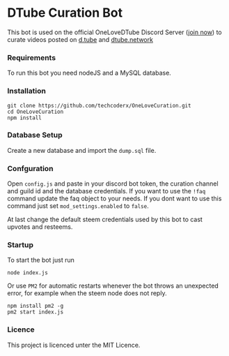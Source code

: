 # DTube Curation Bot

This bot is used on the official OneLoveDTube Discord Server ([join now](https://discord.gg/Sc4utKr)) to curate videos posted on [d.tube](https://d.tube) and [dtube.network](https://dtube.network)


### Requirements

To run this bot you need nodeJS and a MySQL database.

### Installation

    git clone https://github.com/techcoderx/OneLoveCuration.git
    cd OneLoveCuration
    npm install
    
### Database Setup

Create a new database and import the `dump.sql` file.

### Confguration

Open ``config.js`` and paste in your discord bot token, the curation channel and guild id and the database credentials.
If you want to use the ``!faq`` command update the faq object to your needs. If you dont want to use this command just
set ``mod_settings.enabled`` to `false`.

At last change the default steem credentials used by this bot to cast upvotes and resteems.

### Startup

To start the bot just run
    
    node index.js
    
Or use `PM2` for automatic restarts whenever the bot throws an unexpected error, for example when the steem node does not reply.

    npm install pm2 -g
    pm2 start index.js
    
    
### Licence

This project is licenced unter the MIT Licence.        
